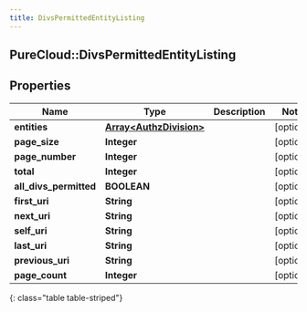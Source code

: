 ```yaml
---
title: DivsPermittedEntityListing
---
```

## PureCloud::DivsPermittedEntityListing

## Properties

|Name | Type | Description | Notes|
|------------ | ------------- | ------------- | -------------|
| **entities** | [**Array&lt;AuthzDivision&gt;**](AuthzDivision.html) |  | [optional] |
| **page_size** | **Integer** |  | [optional] |
| **page_number** | **Integer** |  | [optional] |
| **total** | **Integer** |  | [optional] |
| **all_divs_permitted** | **BOOLEAN** |  | [optional] |
| **first_uri** | **String** |  | [optional] |
| **next_uri** | **String** |  | [optional] |
| **self_uri** | **String** |  | [optional] |
| **last_uri** | **String** |  | [optional] |
| **previous_uri** | **String** |  | [optional] |
| **page_count** | **Integer** |  | [optional] |
{: class="table table-striped"}


